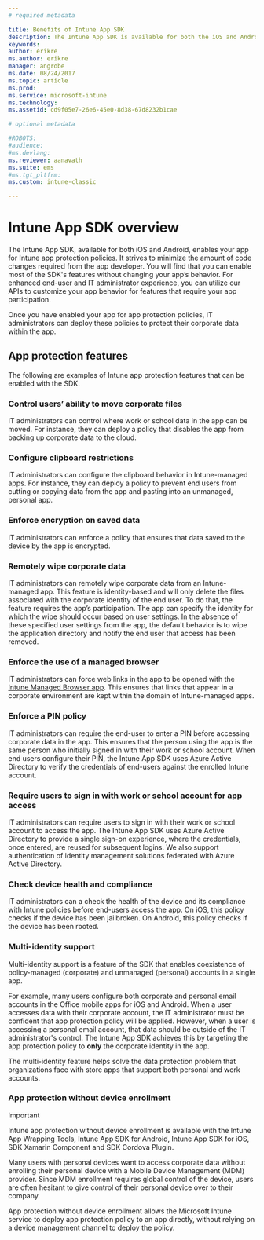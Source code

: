 ```yaml
---
# required metadata

title: Benefits of Intune App SDK 
description: The Intune App SDK is available for both the iOS and Android platform, and enables mobile app management features with Microsoft Intune.
keywords:
author: erikre
ms.author: erikre
manager: angrobe
ms.date: 08/24/2017
ms.topic: article
ms.prod:
ms.service: microsoft-intune
ms.technology:
ms.assetid: cd9f05e7-26e6-45e0-8d38-67d8232b1cae

# optional metadata

#ROBOTS:
#audience:
#ms.devlang:
ms.reviewer: aanavath
ms.suite: ems
#ms.tgt_pltfrm:
ms.custom: intune-classic

---
```


# Intune App SDK overview
The Intune App SDK, available for both iOS and Android, enables your app for Intune app protection policies. It strives to minimize the amount of code changes required from the app developer. You will find that you can enable most of the SDK's features without changing your app’s behavior. For enhanced end-user and IT administrator experience, you can utilize our APIs to customize your app behavior for features that require your app participation.

Once you have enabled your app for app protection policies, IT administrators can deploy these policies to protect their corporate data within the app.

## App protection features

The following are examples of Intune app protection features that can be enabled with the SDK.

### Control users’ ability to move corporate files
IT administrators can control where work or school data in the app can be moved. For instance, they can deploy a policy that disables the app from backing up corporate data to the cloud.

### Configure clipboard restrictions
IT administrators can configure the clipboard behavior in Intune-managed apps. For instance, they can deploy a policy to prevent end users from cutting or copying data from the app and pasting into an unmanaged, personal app.

### Enforce encryption on saved data
IT administrators can enforce a policy that ensures that data saved to the device by the app is encrypted.

### Remotely wipe corporate data
IT administrators can remotely wipe corporate data from an Intune-managed app. This feature is identity-based and will only delete the files associated with the corporate identity of the end user. To do that, the feature requires the app’s participation. The app can specify the identity for which the wipe should occur based on user settings. In the absence of these specified user settings from the app, the default behavior is to wipe the application directory and notify the end user that access has been removed.

### Enforce the use of a managed browser
IT administrators can force web links in the app to be opened with the [Intune Managed Browser app](/intune-classic/deploy-use/manage-internet-access-using-managed-browser-policies). This ensures that links that appear in a corporate environment are kept within the domain of Intune-managed apps.

### Enforce a PIN policy
IT administrators can require the end-user to enter a PIN before accessing corporate data in the app. This ensures that the person using the app is the same person who initially signed in with their work or school account. When end users configure their PIN, the Intune App SDK uses Azure Active Directory to verify the credentials of end-users against the enrolled Intune account.

### Require users to sign in with work or school account for app access
IT administrators can require users to sign in with their work or school account to access the app. The Intune App SDK uses Azure Active Directory to provide a single sign-on experience, where the credentials, once entered, are reused for subsequent logins. We also support authentication of identity management solutions federated with Azure Active Directory.

### Check device health and compliance
IT administrators can a check the health of the device and its compliance with Intune policies before end-users access the app. On iOS, this policy checks if the device has been jailbroken. On Android, this policy checks if the device has been rooted.

### Multi-identity support
Multi-identity support is a feature of the SDK that enables coexistence of policy-managed (corporate) and unmanaged (personal) accounts in a single app.

For example, many users configure both corporate and personal email accounts in the Office mobile apps for iOS and Android. When a user accesses data with their corporate account, the IT administrator must be confident that app protection policy will be applied. However, when a user is accessing a personal email account, that data should be outside of the IT administrator's control. The Intune App SDK achieves this by targeting the app protection policy to **only** the corporate identity in the app.

The multi-identity feature helps solve the data protection problem that organizations face with store apps that support both personal and work accounts.
 
### App protection without device enrollment

>[!IMPORTANT]
>Intune app protection without device enrollment is available with the Intune App Wrapping Tools, Intune App SDK for Android, Intune App SDK for iOS, SDK Xamarin Component and SDK Cordova Plugin.

Many users with personal devices want to access corporate data without enrolling their personal device with a Mobile Device Management (MDM) provider. Since MDM enrollment requires global control of the device, users are often hesitant to give control of their personal device over to their company.

App protection without device enrollment allows the Microsoft Intune service to deploy app protection policy to an app directly, without relying on a device management channel to deploy the policy.
